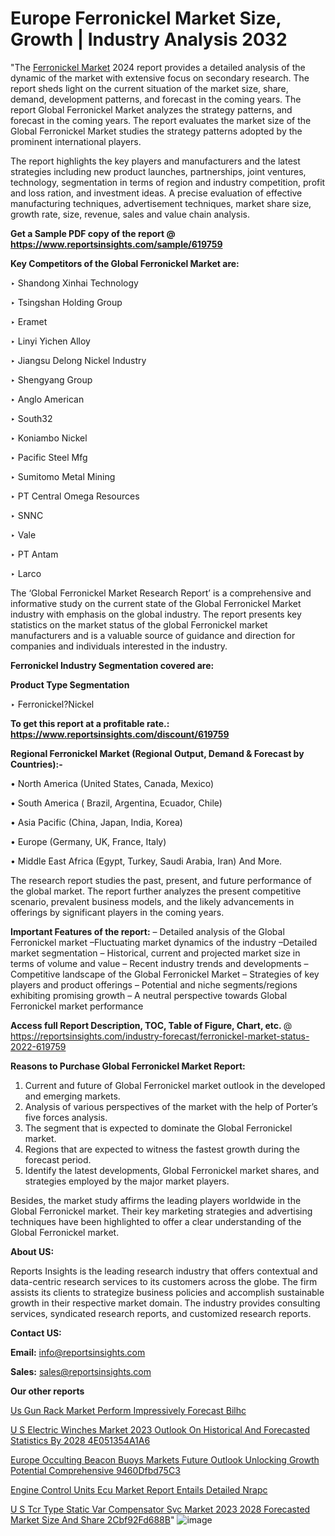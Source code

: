 # Europe Ferronickel Market Size, Growth | Industry Analysis 2032

"The <a href=https://www.reportsinsights.com/sample/619759>Ferronickel Market</a> 2024 report provides a detailed analysis of the dynamic of the market with extensive focus on secondary research. The report sheds light on the current situation of the market size, share, demand, development patterns, and forecast in the coming years. The report Global Ferronickel Market analyzes the strategy patterns, and forecast in the coming years. The report evaluates the market size of the Global Ferronickel Market studies the strategy patterns adopted by the prominent international players.

The report highlights the key players and manufacturers and the latest strategies including new product launches, partnerships, joint ventures, technology, segmentation in terms of region and industry competition, profit and loss ration, and investment ideas. A precise evaluation of effective manufacturing techniques, advertisement techniques, market share size, growth rate, size, revenue, sales and value chain analysis.

<strong>Get a Sample PDF copy of the report @ <a href=https://www.reportsinsights.com/sample/619759 style=color:#0000ff;>https://www.reportsinsights.com/sample/619759</a></strong>

<strong>Key Competitors of the Global Ferronickel Market are:</strong>

‣ Shandong Xinhai Technology

‣ Tsingshan Holding Group

‣ Eramet

‣ Linyi Yichen Alloy

‣ Jiangsu Delong Nickel Industry

‣ Shengyang Group

‣ Anglo American

‣ South32

‣ Koniambo Nickel

‣ Pacific Steel Mfg

‣ Sumitomo Metal Mining

‣ PT Central Omega Resources

‣ SNNC

‣ Vale

‣ PT Antam

‣ Larco

The ‘Global Ferronickel Market Research Report’ is a comprehensive and informative study on the current state of the Global Ferronickel Market industry with emphasis on the global industry. The report presents key statistics on the market status of the global Ferronickel market manufacturers and is a valuable source of guidance and direction for companies and individuals interested in the industry.

<strong>Ferronickel Industry Segmentation covered are:</strong>

<strong>Product Type Segmentation</strong>

‣    Ferronickel?Nickel

<strong>To get this report at a profitable rate.: <a href=https://www.reportsinsights.com/discount/619759 style=color:#0000ff;>https://www.reportsinsights.com/discount/619759</a></strong>

<strong>Regional Ferronickel Market (Regional Output, Demand &amp; Forecast by Countries):-</strong>

• North America (United States, Canada, Mexico)

• South America ( Brazil, Argentina, Ecuador, Chile)

• Asia Pacific (China, Japan, India, Korea)

• Europe (Germany, UK, France, Italy)

• Middle East Africa (Egypt, Turkey, Saudi Arabia, Iran) And More.

The research report studies the past, present, and future performance of the global market. The report further analyzes the present competitive scenario, prevalent business models, and the likely advancements in offerings by significant players in the coming years.

<strong>Important Features of the report:</strong>
– Detailed analysis of the Global Ferronickel market
–Fluctuating market dynamics of the industry
–Detailed market segmentation
– Historical, current and projected market size in terms of volume and value
– Recent industry trends and developments
– Competitive landscape of the Global Ferronickel Market
– Strategies of key players and product offerings
– Potential and niche segments/regions exhibiting promising growth
– A neutral perspective towards Global Ferronickel market performance

<strong>Access full Report Description, TOC, Table of Figure, Chart, etc. </strong>@   <a href=https://reportsinsights.com/industry-forecast/ferronickel-market-status-2022-619759 style=color:#0000ff;>https://reportsinsights.com/industry-forecast/ferronickel-market-status-2022-619759</a>

<strong>Reasons to Purchase Global Ferronickel Market Report:</strong>
1. Current and future of Global Ferronickel market outlook in the developed and emerging markets.
2. Analysis of various perspectives of the market with the help of Porter’s five forces analysis.
3. The segment that is expected to dominate the Global Ferronickel market.
4. Regions that are expected to witness the fastest growth during the forecast period.
5. Identify the latest developments, Global Ferronickel market shares, and strategies employed by the major market players.

Besides, the market study affirms the leading players worldwide in the Global Ferronickel market. Their key marketing strategies and advertising techniques have been highlighted to offer a clear understanding of the Global Ferronickel market.

<strong><strong>About US</strong>:</strong>

Reports Insights is the leading research industry that offers contextual and data-centric research services to its customers across the globe. The firm assists its clients to strategize business policies and accomplish sustainable growth in their respective market domain. The industry provides consulting services, syndicated research reports, and customized research reports.

<strong>Contact US:</strong>

<p class=><b>Email:</b> <a href=mailto:info@reportsinsights.com>info@reportsinsights.com</a></p>
<p class=><b>Sales:</b> <a href=mailto:sales@reportsinsights.com>sales@reportsinsights.com</a></p>

<strong>Our other reports</strong>

<a href=https://www.linkedin.com/pulse/us-gun-rack-market-perform-impressively-forecast-bilhc/>Us Gun Rack Market Perform Impressively Forecast Bilhc</a>

<a href=https://medium.com/@aryawankhede943/u-s-electric-winches-market-2023-outlook-on-historical-and-forecasted-statistics-by-2028-4e051354a1a6>U S Electric Winches Market 2023 Outlook On Historical And Forecasted Statistics By 2028 4E051354A1A6</a>

<a href=https://medium.com/@patelamau/europe-occulting-beacon-buoys-markets-future-outlook-unlocking-growth-potential-comprehensive-9460dfbd75c3>Europe Occulting Beacon Buoys Markets Future Outlook Unlocking Growth Potential Comprehensive 9460Dfbd75C3</a>

<a href=https://www.linkedin.com/pulse/engine-control-units-ecu-market-report-entails-detailed-nrapc/>Engine Control Units Ecu Market Report Entails Detailed Nrapc</a>

<a href=https://medium.com/@anjalimore4366343/u-s-tcr-type-static-var-compensator-svc-market-2023-2028-forecasted-market-size-and-share-2cbf92fd688b>U S Tcr Type Static Var Compensator Svc Market 2023 2028 Forecasted Market Size And Share 2Cbf92Fd688B</a>"
![image](https://github.com/aanak123/RIMarketer1/assets/158471119/d75da2e4-f97a-4f74-8bfe-49036a7d3341)
